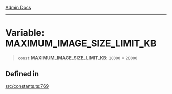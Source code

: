 [Admin Docs](/)

***

# Variable: MAXIMUM\_IMAGE\_SIZE\_LIMIT\_KB

> `const` **MAXIMUM\_IMAGE\_SIZE\_LIMIT\_KB**: `20000` = `20000`

## Defined in

[src/constants.ts:769](https://github.com/Suyash878/talawa-api/blob/cfd688207611ba245c99edd8dbaccb2cdbf6a043/src/constants.ts#L769)
